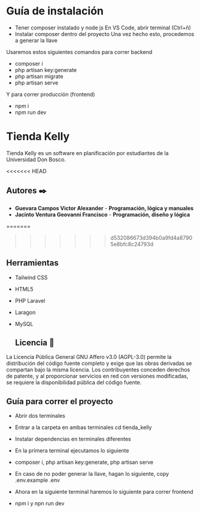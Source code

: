 # Guía de instalación
* Tener composer instalado y node js
 En VS Code, abrir terminal (Ctrl+ñ)
* Instalar composer dentro del proyecto
Una vez hecho esto, procedemos a generar la llave

Usaremos estos siguientes comandos para correr backend

* composer i
* php artisan key:generate
* php artisan migrate
* php artisan serve

Y para correr producción (frontend)
* npm i
* npm run dev

# Tienda Kelly
Tienda Kelly es un software en planificación por estudiantes de la Universidad Don Bosco.

<<<<<<< HEAD

## Autores ✒️
* **Guevara Campos Victor Alexander** - **Programación, lógica y manuales**
* **Jacinto Ventura Geovanni Francisco** - **Programación, diseño y lógica**

=======
>>>>>>> d532086673d394b0a9fd4a87905e8bfc8c24793d
## Herramientas 
* Tailwind CSS
* HTML5
* PHP Laravel
* Laragon
* MySQL

  ## Licencia 📄

La Licencia Pública General GNU Affero v3.0 (AGPL-3.0) permite la distribución del código fuente completo y exige que las obras derivadas se compartan bajo la misma licencia. Los contribuyentes conceden derechos de patente, y al proporcionar servicios en red con versiones modificadas, se requiere la disponibilidad pública del código fuente.


## Guía para correr el proyecto

* Abrir dos terminales
* Entrar a la carpeta en ambas terminales cd tienda_kelly
* Instalar dependencias en terminales diferentes
* En la primera terminal ejecutamos lo siguiente 
* composer i, php artisan key:generate, php artisan serve
* En caso de no poder generar la llave, hagan lo siguiente, copy .env.example .env

* Ahora en la siguiente terminal haremos lo siguiente para correr frontend
* npm i y npn run dev
